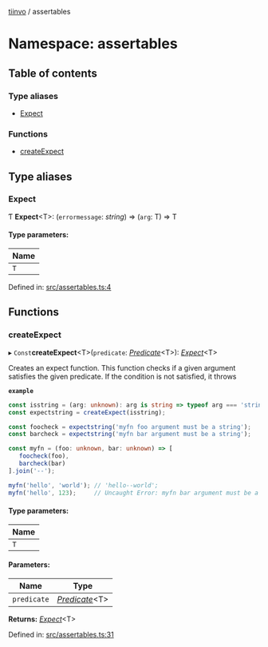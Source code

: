 [tiinvo](../README.md) / assertables

# Namespace: assertables

## Table of contents

### Type aliases

- [Expect](assertables.md#expect)

### Functions

- [createExpect](assertables.md#createexpect)

## Type aliases

### Expect

Ƭ **Expect**<T\>: (`errormessage`: *string*) => (`arg`: T) => T

#### Type parameters:

Name |
------ |
`T` |

Defined in: [src/assertables.ts:4](https://github.com/OctoD/tiinvo/blob/ea6e8d4/src/assertables.ts#L4)

## Functions

### createExpect

▸ `Const`**createExpect**<T\>(`predicate`: [*Predicate*](predicate.md#predicate)<T\>): [*Expect*](assertables.md#expect)<T\>

Creates an expect function. This function checks if a given argument satisfies the given predicate.
If the condition is not satisfied, it throws

**`example`** 
```ts
const isstring = (arg: unknown): arg is string => typeof arg === 'string';
const expectstring = createExpect(isstring);

const foocheck = expectstring('myfn foo argument must be a string');
const barcheck = expectstring('myfn bar argument must be a string');

const myfn = (foo: unknown, bar: unknown) => [
   foocheck(foo),
   barcheck(bar)
].join('--');

myfn('hello', 'world'); // 'hello--world';
myfn('hello', 123);     // Uncaught Error: myfn bar argument must be a string
```

#### Type parameters:

Name |
------ |
`T` |

#### Parameters:

Name | Type |
------ | ------ |
`predicate` | [*Predicate*](predicate.md#predicate)<T\> |

**Returns:** [*Expect*](assertables.md#expect)<T\>

Defined in: [src/assertables.ts:31](https://github.com/OctoD/tiinvo/blob/ea6e8d4/src/assertables.ts#L31)
